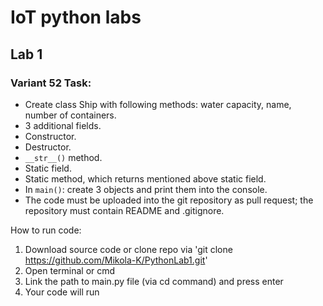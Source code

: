 # IoT python labs
## Lab 1
### Variant 52 Task:
 - Create class Ship with following methods: water capacity, name, number of containers.
 - 3 additional fields.
 - Constructor.
 - Destructor.
 - `__str__()` method.
 - Static field.
 - Static method, which returns mentioned above static field.
 - In `main()`: create 3 objects and print them into the console.
 - The code must be uploaded into the git repository as pull request; the repository must contain README and .gitignore.

How to run code:
1. Download source code or clone repo via 'git clone https://github.com/Mikola-K/PythonLab1.git'
2. Open terminal or cmd
3. Link the path to main.py file (via cd command) and press enter
4. Your code will run